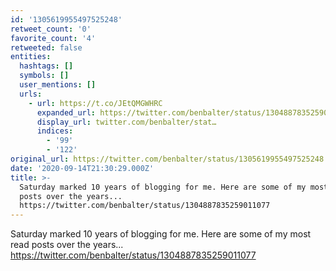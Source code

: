 ```yaml
---
id: '1305619955497525248'
retweet_count: '0'
favorite_count: '4'
retweeted: false
entities:
  hashtags: []
  symbols: []
  user_mentions: []
  urls:
    - url: https://t.co/JEtQMGWHRC
      expanded_url: https://twitter.com/benbalter/status/1304887835259011077
      display_url: twitter.com/benbalter/stat…
      indices:
        - '99'
        - '122'
original_url: https://twitter.com/benbalter/status/1305619955497525248
date: '2020-09-14T21:30:29.000Z'
title: >-
  Saturday marked 10 years of blogging for me. Here are some of my most read
  posts over the years...
  https://twitter.com/benbalter/status/1304887835259011077
---
```


Saturday marked 10 years of blogging for me. Here are some of my most read posts over the years... https://twitter.com/benbalter/status/1304887835259011077